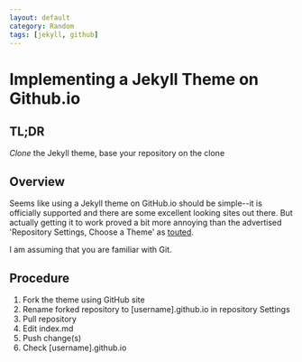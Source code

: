 ```yaml
---
layout: default
category: Random
tags: [jekyll, github]
---
```

# Implementing a Jekyll Theme on Github.io

## TL;DR

*Clone* the Jekyll theme, base your repository on the clone

## Overview

Seems like using a Jekyll theme on GitHub.io should be simple--it is officially supported and there are some excellent looking sites out there. But actually getting it to work proved a bit more annoying than the advertised 'Repository Settings, Choose a Theme' as [touted](https://help.github.com/articles/creating-a-github-pages-site-with-the-jekyll-theme-chooser/).

I am assuming that you are familiar with Git.

## Procedure

1. Fork the theme using GitHub site
2. Rename forked repository to [username].github.io in repository Settings
3. Pull repository
4. Edit index.md
5. Push change(s)
6. Check [username].github.io
